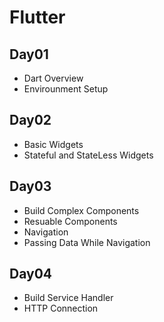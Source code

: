 # Flutter

## Day01
* Dart Overview
* Envirounment Setup
## Day02
* Basic Widgets
* Stateful and StateLess Widgets
## Day03
* Build Complex Components
* Resuable Components 
* Navigation
* Passing Data While Navigation
## Day04
* Build Service Handler
* HTTP Connection
